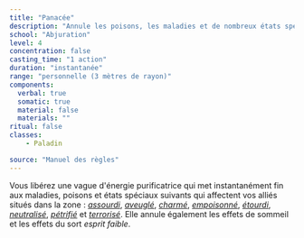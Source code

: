 ```yaml
---
title: "Panacée"
description: "Annule les poisons, les maladies et de nombreux états spéciaux."
school: "Abjuration"
level: 4
concentration: false
casting_time: "1 action"
duration: "instantanée"
range: "personnelle (3 mètres de rayon)"
components:
  verbal: true
  somatic: true
  material: false
  materials: ""
ritual: false
classes:
    - Paladin

source: "Manuel des règles"
---
```

Vous libérez une vague d'énergie purificatrice qui met instantanément fin aux maladies, poisons et états spéciaux suivants qui affectent vos alliés situés dans la zone : [_assourdi_](/gerer-la-sante-du-personnage#assourdi), [_aveuglé_](/gerer-la-sante-du-personnage#aveuglé), [_charmé_](/gerer-la-sante-du-personnage#charmé), [_empoisonné_](/gerer-la-sante-du-personnage#empoisonné), [_étourdi_](/gerer-la-sante-du-personnage#étourdi), [_neutralisé_](/gerer-la-sante-du-personnage#neutralisé), [_pétrifié_](/gerer-la-sante-du-personnage#pétrifié) et [_terrorisé_](/gerer-la-sante-du-personnage#terrorisé). Elle annule également les effets de sommeil et les effets du sort _esprit faible_.

